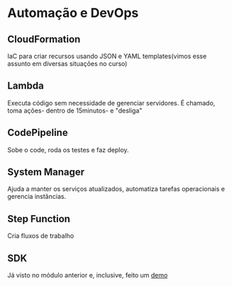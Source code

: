 # Automação e DevOps

## CloudFormation

IaC para criar recursos usando JSON e YAML templates(vimos esse assunto em diversas situações no curso)

## Lambda

Executa código sem necessidade de gerenciar servidores. É chamado, toma ações- dentro de 15minutos- e "desliga"

## CodePipeline

Sobe o code, roda os testes e faz deploy.

## System Manager

Ajuda a manter os serviços atualizados, automatiza tarefas operacionais e gerencia instâncias.

## Step Function
Cria fluxos de trabalho 

## SDK 
Já visto no módulo anterior e, inclusive, feito um [demo](/Module10/module10.md#cloudformation)

